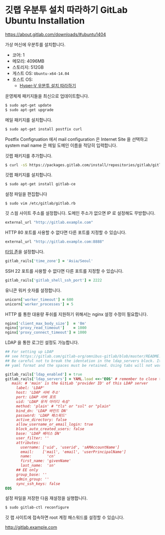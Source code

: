 # 깃랩 우분투 설치 따라하기 GitLab Ubuntu Installation

<https://about.gitlab.com/downloads/#ubuntu1404>

가상 머신에 우분투를 설치합니다.

* 코어: 1
* 메모리: 4096MB
* 스토리지: 512GB
* 게스트 OS: `Ubuntu-x64-14.04`
* 호스트 OS:
    * [Hyper-V 우분투 설치 따라하기](hyper_v_ubuntu_installation_tutorial)


운영체제 패키지들을 최신으로 업데이트합니다.

```bash
$ sudo apt-get update
$ sudo apt-get upgrade
```

메일 패키지를 설치합니다.

```bash
$ sudo apt-get install postfix curl
```

Postfix Configruation 에서 mail configuration 은 Internet Site 을 선택하고 system mail name 은 메일 도메인 이름을 적당히 입력합니다.

깃랩 패키지를 추가합니다.

```bash
$ curl -sS https://packages.gitlab.com/install/repositories/gitlab/gitlab-ce/script.deb.sh | sudo bash
```

깃랩 패키지를 설치합니다.
```bash
$ sudo apt-get install gitlab-ce
```


설정 파일을 편집합니다

```
$ sudo vim /etc/gitlab/gitlab.rb
```

깃 스웜 사이트 주소를 설정합니다. 도메인 주소가 없으면 IP 로 설정해도 무방합니다.

```ruby
external_url "http://gitlab.example.com"
```

HTTP 80 포트를 사용할 수 없다면 다른 포트를 지정할 수 있습니다.

```ruby
external_url "http://gitlab.example.com:8888"
```

[타임 존](https://en.wikipedia.org/wiki/List_of_tz_database_time_zones)을 설정합니다. 

```ruby
gitlab_rails['time_zone'] = 'Asia/Seoul'
```

SSH 22 포트를 사용할 수 없다면 다른 포트를 지정할 수 있습니다.

```ruby
gitlab_rails['gitlab_shell_ssh_port'] = 2222
```

유니콘 워커 숫자를 설정합니다.

```ruby
unicorn['worker_timeout'] = 600
unicorn['worker_processes'] = 5
```

HTTP 를 통한 대용량 푸쉬를 지원하기 위해서는 nginx 설정 수정이 필요합니다.

```ruby
nginx['client_max_body_size']  = '0m'
nginx['proxy_read_timeout']    = 1000
nginx['proxy_connect_timeout'] = 1000
```

LDAP 을 통한 로그인 설정도 가능합니다.

```ruby
## For setting up LDAP
## see https://gitlab.com/gitlab-org/omnibus-gitlab/blob/master/README.md#setting-up-ldap-sign-in
## Be careful not to break the identation in the ldap_servers block. It is in
## yaml format and the spaces must be retained. Using tabs will not work.

gitlab_rails['ldap_enabled'] = true
gitlab_rails['ldap_servers'] = YAML.load <<-'EOS' # remember to close this block with 'EOS' below
   main: # 'main' is the GitLab 'provider ID' of this LDAP server
     label: 'LDAP'
     host: 'LDAP 서버 주소'
     port: LDAP 서버 포트
     uid: 'LDAP 유저 아이디 속성'
     method: 'plain' # "tls" or "ssl" or "plain"
     bind_dn: 'LDAP 바인드 DN'
     password: 'LDAP 패스워드'
     active_directory: false
     allow_username_or_email_login: true
     block_auto_created_users: false
     base: 'LDAP 베이스 DN'
     user_filter: ''
     attributes:
       username: ['uid', 'userid', 'sAMAccountName']
       email:    ['mail', 'email', 'userPrincipalName']
       name:       'cn'
       first_name: 'givenName'
       last_name:  'sn'
     ## EE only
     group_base: ''
     admin_group: ''
     sync_ssh_keys: false
EOS
```

설정 파일을 저장한 다음 재설정을 실행합니다.

```bash
$ sudo gitlab-ctl reconfigure
```

깃 랩 사이트에 접속하면 root 계정 패스워드를 설정할 수 있습니다.

<http://gitlab.example.com>
